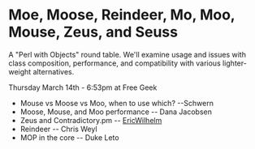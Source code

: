 # Moe, Moose, Reindeer, Mo, Moo, Mouse, Zeus, and Seuss

A "Perl with Objects" round table.  We'll examine usage and issues with class composition, performance, and compatibility with various lighter-weight alternatives.

Thursday March 14th - 6:53pm at Free Geek

* Mouse vs Moose vs Moo, when to use which?  --Schwern
* Moose, Mouse, and Moo performance -- Dana Jacobsen
* Zeus and Contradictory.pm -- [EricWilhelm](/EricWilhelm)
* Reindeer -- Chris Weyl
* MOP in the core -- Duke Leto
